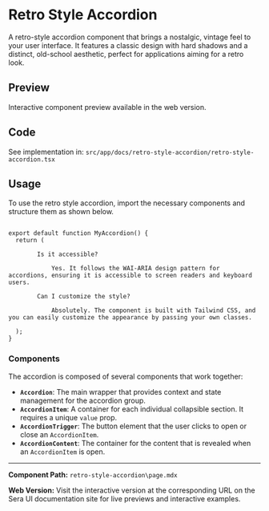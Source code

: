 # Retro Style Accordion

A retro-style accordion component that brings a nostalgic, vintage feel to your user interface. It features a classic design with hard shadows and a distinct, old-school aesthetic, perfect for applications aiming for a retro look.

## Preview

Interactive component preview available in the web version.

## Code

See implementation in: `src/app/docs/retro-style-accordion/retro-style-accordion.tsx`

## Usage

To use the retro style accordion, import the necessary components and structure them as shown below.

```tsx

export default function MyAccordion() {
  return (

        Is it accessible?

            Yes. It follows the WAI-ARIA design pattern for accordions, ensuring it is accessible to screen readers and keyboard users.

        Can I customize the style?

            Absolutely. The component is built with Tailwind CSS, and you can easily customize the appearance by passing your own classes.

  );
}
```

### Components

The accordion is composed of several components that work together:

-   **`Accordion`**: The main wrapper that provides context and state management for the accordion group.
-   **`AccordionItem`**: A container for each individual collapsible section. It requires a unique `value` prop.
-   **`AccordionTrigger`**: The button element that the user clicks to open or close an `AccordionItem`.
-   **`AccordionContent`**: The container for the content that is revealed when an `AccordionItem` is open.

---

**Component Path:** `retro-style-accordion\page.mdx`

**Web Version:** Visit the interactive version at the corresponding URL on the Sera UI documentation site for live previews and interactive examples.
